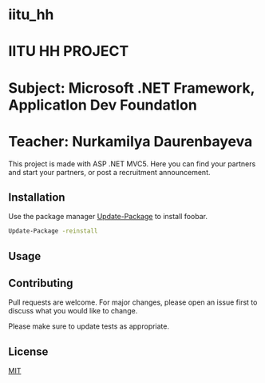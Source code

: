 # iitu_hh

# IITU HH PROJECT
# Subject: Microsoft .NET Framework, ApplicatIon Dev FoundatIon
# Teacher: Nurkamilya Daurenbayeva

This project is made with ASP .NET MVC5. Here you can find your partners and start your partners, or post a recruitment announcement.



## Installation

Use the package manager [Update-Package](https://metanit.com/) to install foobar.

```bash
Update-Package -reinstall
```

## Usage


## Contributing
Pull requests are welcome. For major changes, please open an issue first to discuss what you would like to change.

Please make sure to update tests as appropriate.

## License
[MIT](https://choosealicense.com/licenses/mit/)
